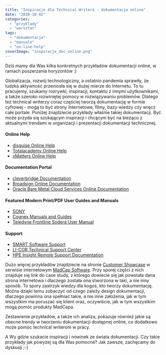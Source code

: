 ```yaml
---
title: "Inspiracje dla Technical Writera - dokumentacja online"
date: "2020-10-02"
categories: 
  - "przyklady"
  - "warsztat"
tags: 
  - "dokumentacja"
  - "manuale"
  - "on-line-help"
coverImage: "inspiracje_doc_online.png"
---
```


Dziś mamy dla Was kilka konkretnych przykładów dokumentacji online, w ramach poszerzania horyzontów :)

Globalizacja, rozwój technologiczny, a ostatnio pandemia sprawiły, że ludzka aktywność przeniosła się w dużej mierze do Internetu. To tu pracujemy, szukamy rozrywki, inspiracji, kontaktu z innymi użytkownikami, a także szeroko rozwiniętej pomocy w rozwiązywaniu problemów. Dlatego też technical writerzy coraz częściej tworzą dokumentację w formie cyfrowej - mogą to być strony internetowe, filmy, bazy wiedzy czy wręcz całe portale. Poniżej znajdziecie przykłady właśnie takiej dokumentacji. Być może przyda się szukającym inspiracji i chcącym być na bieżąco z aktualnymi trendami w organizacji i prezentacji dokumentacji technicznej.

#### Online Help

- [disguise Online Help](http://help.disguise.one/Content/Home.htm)
- [Totalacademy Online Help](https://academy.totalmobile.co.uk/Content/Home.htm)
- [xMatters Online Help](https://help.xmatters.com/ondemand/xmatters.htm)

#### Documentation Portal

- [cleverbridge Documentation](https://docs.cleverbridge.com/public/all/home.htm)
- [Broadsign Online Documentation](https://broadsign.com/documentation/)
- [Oracle Bare Metal Cloud Services Online Documentation](https://docs.cloud.oracle.com/en-us/iaas/Content/home.htm)

#### Featured Modern Print/PDF User Guides and Manuals

- [SONY](https://www.sonycreativesoftware.com/download/manuals)
- [Cognex Manuals and Guides](https://support.cognex.com/en/documentation/dataman/dm-475v)
- [Teledyne Frontline Sodera User Manual](https://fte.com/docs/UserManuals/UserManualSodera.pdf)

#### Support

- [SMART Software Support](https://support.smarttech.com/docs/hardware/displays/smart-board-7000/en/home.cshtml)
- [LI-COR Technical Support Center](https://www.licor.com/env/support/home.html)
- [HPE Insight Remote Support Documentation](https://techlibrary.hpe.com/docs/enterprise/servers/InsightRS/webhelp/InsightRSHelp.htm)

Dużo więcej przykładów znajdziecie na stronie [Customer Showcase](https://www.madcapsoftware.com/customers/customer-showcase/) w serwisie internetowym [MadCap Software](https://www.madcapsoftware.com/). Przy sporej części z nich znajduje się link do case study, z którego dowiecie się jak powstała dana strona internetowa i dlaczego została ona stworzona w taki, a nie inny sposób. To spory zastrzyk wiedzy dla kogoś, kto tworzy dokumentację. Można dzięki temu zobaczyć od czego zależy design dokumentacji, dlaczego powinna ona spełniać takie, a nie inne założenia, jak w tym wszystkim ma poruszać się klient oraz, oczywiście, jak w tym wszystkim mogą pomóc produkty MadCapa.

Zestawienie przykładów, a także ich analiza, pokazuje również jakie są obecne trendy w tworzeniu dokumentacji dostępnej online, co dodatkowo może pomóc technical writerom w pracy.

A Wy gdzie szukacie inspiracji i nowinek ze świata dokumentacji. Czy takie przykłady jak powyżej są dla Was pomocne? Jak zawsze, zachęcamy do dyskusji ;-)
